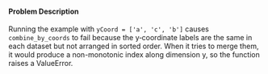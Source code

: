 #### Problem Description
Running the example with `yCoord = ['a', 'c', 'b']` causes `combine_by_coords` to fail because the y‐coordinate labels are the same in each dataset but not arranged in sorted order. When it tries to merge them, it would produce a non-monotonic index along dimension y, so the function raises a ValueError.
